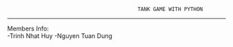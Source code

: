                                               TANK GAME WITH PYTHON 
___________________________________________________________________________

Members Info:     
-Trinh Nhat Huy
-Nguyen Tuan Dung